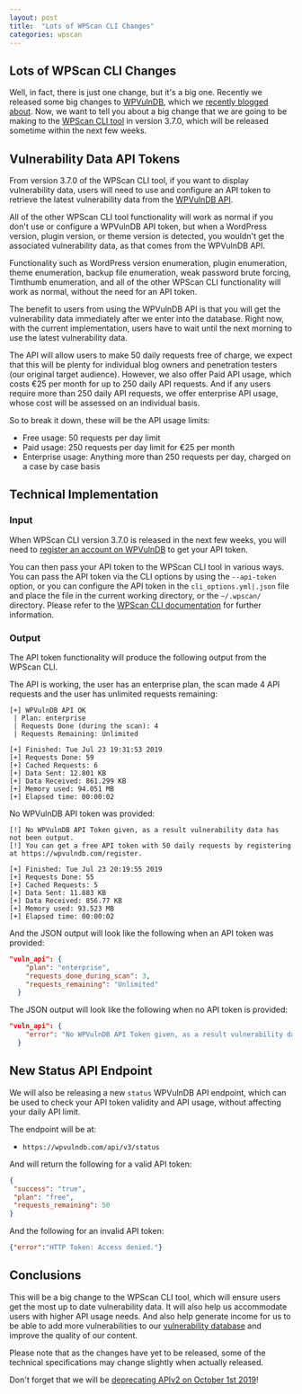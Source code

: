 ```yaml
---
layout: post
title:  "Lots of WPScan CLI Changes"
categories: wpscan
---
```


## Lots of WPScan CLI Changes

Well, in fact, there is just one change, but it's a big one. Recently we released some big changes to [WPVulnDB](https://wpvulndb.com/), which we [recently blogged about](https://blog.wpscan.org/wpvulndb/2019/07/12/lots-of-wpvulndb-changes.html). Now, we want to tell you about a big change that we are going to be making to the [WPScan CLI tool](https://github.com/wpscanteam/wpscan) in version 3.7.0, which will be released sometime within the next few weeks.

## Vulnerability Data API Tokens

From version 3.7.0 of the WPScan CLI tool, if you want to display vulnerability data, users will need to use and configure an API token to retrieve the latest vulnerability data from the [WPVulnDB API](https://wpvulndb.com/api).

All of the other WPScan CLI tool functionality will work as normal if you don't use or configure a WPVulnDB API token, but when a WordPress version, plugin version, or theme version is detected, you wouldn't get the associated vulnerability data, as that comes from the WPVulnDB API.

Functionality such as WordPress version enumeration, plugin enumeration, theme enumeration, backup file enumeration, weak password brute forcing, Timthumb enumeration, and all of the other WPScan CLI functionality will work as normal, without the need for an API token.

The benefit to users from using the WPVulnDB API is that you will get the vulnerability data immediately after we enter into the database. Right now, with the current implementation, users have to wait until the next morning to use the latest vulnerability data.

The API will allow users to make 50 daily requests free of charge, we expect that this will be plenty for individual blog owners and penetration testers (our original target audience). However, we also offer Paid API usage, which costs €25 per month for up to 250 daily API requests. And if any users require more than 250 daily API requests, we offer enterprise API usage, whose cost will be assessed on an individual basis.

So to break it down, these will be the API usage limits:

- Free usage: 50 requests per day limit
- Paid usage: 250 requests per day limit for €25 per month
- Enterprise usage: Anything more than 250 requests per day, charged on a case by case basis

## Technical Implementation

### Input

When WPScan CLI version 3.7.0 is released in the next few weeks, you will need to [register an account on WPVulnDB](https://wpvulndb.com/users/sign_up) to get your API token.

You can then pass your API token to the WPScan CLI tool in various ways. You can pass the API token via the CLI options by using the `--api-token` option, or you can configure the API token in the `cli_options.yml|.json` file and place the file in the current working directory, or the `~/.wpscan/` directory. Please refer to the [WPScan CLI documentation](https://github.com/wpscanteam/wpscan#usage) for further information.

### Output

The API token functionality will produce the following output from the WPScan CLI.

The API is working, the user has an enterprise plan, the scan made 4 API requests and the user has unlimited requests remaining:

```
[+] WPVulnDB API OK
 | Plan: enterprise
 | Requests Done (during the scan): 4
 | Requests Remaining: Unlimited

[+] Finished: Tue Jul 23 19:31:53 2019
[+] Requests Done: 59
[+] Cached Requests: 6
[+] Data Sent: 12.801 KB
[+] Data Received: 861.299 KB
[+] Memory used: 94.051 MB
[+] Elapsed time: 00:00:02
```

No WPVulnDB API token was provided:

```
[!] No WPVulnDB API Token given, as a result vulnerability data has not been output.
[!] You can get a free API token with 50 daily requests by registering at https://wpvulndb.com/register.

[+] Finished: Tue Jul 23 20:19:55 2019
[+] Requests Done: 55
[+] Cached Requests: 5
[+] Data Sent: 11.883 KB
[+] Data Received: 856.77 KB
[+] Memory used: 93.523 MB
[+] Elapsed time: 00:00:02
```

And the JSON output will look like the following when an API token was provided:

```json
"vuln_api": {
    "plan": "enterprise",
    "requests_done_during_scan": 3,
    "requests_remaining": "Unlimited"
  }
```

The JSON output will look like the following when no API token is provided:

```json
"vuln_api": {
    "error": "No WPVulnDB API Token given, as a result vulnerability data has not been output.\nYou can get a free API token with 50 daily requests by registering at https://wpvulndb.com/register."
  }
```

## New Status API Endpoint

We will also be releasing a new `status` WPVulnDB API endpoint, which can be used to check your API token validity and API usage, without affecting your daily API limit.

The endpoint will be at:

 - `https://wpvulndb.com/api/v3/status`

 And will return the following for a valid API token:

 ```json
 {
  "success": "true",
  "plan": "free",
  "requests_remaining": 50
}
```

And the following for an invalid API token:

```json
{"error":"HTTP Token: Access denied."}
```

## Conclusions

This will be a big change to the WPScan CLI tool, which will ensure users get the most up to date vulnerability data. It will also help us accommodate users with higher API usage needs. And also help generate income for us to be able to add more vulnerabilities to our [vulnerability database](https://wpvulndb.com/) and improve the quality of our content.

Please note that as the changes have yet to be released, some of the technical specifications may change slightly when actually released.

Don't forget that we will be [deprecating APIv2 on October 1st 2019](https://blog.wpscan.org/wpvulndb/2019/07/05/wpvulndb-apiv2-deprecation.html)!
